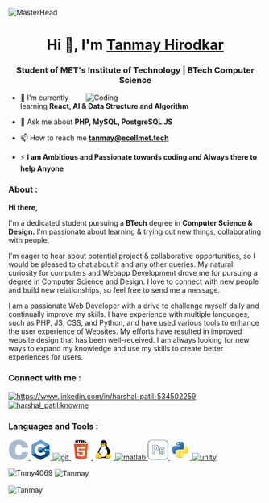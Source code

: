 ![MasterHead](https://user-images.githubusercontent.com/10498744/210012254-234538ff-d198-48aa-8964-37e6fd45d227.gif)

<h1 align="center"> Hi 👋, I'm <a href="https://hirodkar.tk">Tanmay Hirodkar</a></h3>
<h3 align="center"> Student of MET's Institute of Technology | BTech Computer Science</h3>
<img align="right" alt="Coding" width="350" src="https://i.pinimg.com/originals/f1/e7/34/f1e734f9cade86fe737a9aa404ad5677.gif">



- 🌱 I’m currently learning **React, AI & Data Structure and Algorithm**

- 💬 Ask me about **PHP, MySQL, PostgreSQL JS**

- 📫 How to reach me **tanmay@ecellmet.tech**

- ⚡ **I am Ambitious and Passionate towards coding and Always there to help Anyone**
  
<h3 align="left">About : </h3>

**Hi there,**

I'm a dedicated student pursuing a **BTech** degree in __Computer Science & Design.__ I'm passionate about learning & trying out new things, collaborating with people.

I'm eager to hear about potential project & collaborative opportunities, so I would be pleased to chat about it and any other queries. My natural curiosity for computers and Webapp Development drove me for pursuing a degree in Computer Science and Design. I love to connect with new people and build new relationships, so feel free to send me a message.

I am a passionate Web Developer with a drive to challenge myself daily and continually improve my skills.
I have experience with multiple languages, such as PHP, JS, CSS, and Python, and have used various tools to enhance the user experience of Websites. My efforts have resulted in improved website design that has been well-received. I am always looking for new ways to expand my knowledge and use my skills to create better experiences for users.
<h3 align="left">Connect with me :</h3>
<p align="left">
<a href="https://www.linkedin.com/in/hirodkar" target="blank"><img align="center" src="https://raw.githubusercontent.com/rahuldkjain/github-profile-readme-generator/master/src/images/icons/Social/linked-in-alt.svg" alt="https://www.linkedin.com/in/harshal-patil-534502259" height="30" width="40" /></a>
<a href="https://instagram.com/tnmy_hirodkar21" target="blank"><img align="center" src="https://raw.githubusercontent.com/rahuldkjain/github-profile-readme-generator/master/src/images/icons/Social/instagram.svg" alt="harshal_patil.knowme" height="30" width="40" /></a>

<!--<a href="https://discord.gg/Harshal#2915" target="blank"><img align="center" src="https://raw.githubusercontent.com/rahuldkjain/github-profile-readme-generator/master/src/images/icons/Social/discord.svg" alt="Harshal#2915" height="30" width="40" /></a>-->
</p>

<h3 align="left">Languages and Tools :</h3>
<p align="left"> <a href="https://www.cprogramming.com/" target="_blank" rel="noreferrer"> <img src="https://raw.githubusercontent.com/devicons/devicon/master/icons/c/c-original.svg" alt="c" width="40" height="40"/> </a> <a href="https://www.w3schools.com/cpp/" target="_blank" rel="noreferrer"> <img src="https://raw.githubusercontent.com/devicons/devicon/master/icons/cplusplus/cplusplus-original.svg" alt="cplusplus" width="40" height="40"/> </a> <a href="https://git-scm.com/" target="_blank" rel="noreferrer"> <img src="https://www.vectorlogo.zone/logos/git-scm/git-scm-icon.svg" alt="git" width="40" height="40"/> </a> <a href="https://www.w3.org/html/" target="_blank" rel="noreferrer"> <img src="https://raw.githubusercontent.com/devicons/devicon/master/icons/html5/html5-original-wordmark.svg" alt="html5" width="40" height="40"/> </a> <a href="https://www.linux.org/" target="_blank" rel="noreferrer"> <img src="https://raw.githubusercontent.com/devicons/devicon/master/icons/linux/linux-original.svg" alt="linux" width="40" height="40"/> </a> <a href="https://www.mathworks.com/" target="_blank" rel="noreferrer"> <img src="https://upload.wikimedia.org/wikipedia/commons/2/21/Matlab_Logo.png" alt="matlab" width="40" height="40"/> </a> <a href="https://www.photoshop.com/en" target="_blank" rel="noreferrer"> <img src="https://raw.githubusercontent.com/devicons/devicon/master/icons/photoshop/photoshop-line.svg" alt="photoshop" width="40" height="40"/> </a> <a href="https://www.python.org" target="_blank" rel="noreferrer"> <img src="https://raw.githubusercontent.com/devicons/devicon/master/icons/python/python-original.svg" alt="python" width="40" height="40"/> </a> <a href="https://unity.com/" target="_blank" rel="noreferrer"> <img src="https://www.vectorlogo.zone/logos/unity3d/unity3d-icon.svg" alt="unity" width="40" height="40"/> </a> </p>

<p><img align="left" src="https://github-readme-stats.vercel.app/api/top-langs?username=Tnmy4069&show_icons=true&theme=tokyonight&layout=compact" alt="Tnmy4069" /></p>

<p>&nbsp;<img align="center" src="https://github-readme-stats.vercel.app/api?username=Tnmy4069&show_icons=true&theme=tokyonight" alt="Tanmay" /></p>

<p><img align="center" src="https://github-readme-streak-stats.herokuapp.com/?user=Tnmy4069&theme=tokyonight" alt="Tanmay" /></p>

